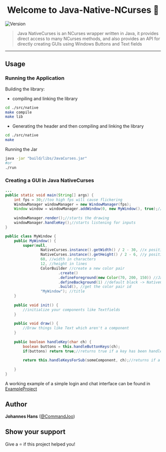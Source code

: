 <h1 align="center">Welcome to Java-Native-NCurses 👋</h1>
<p>
  <img alt="Version" src="https://img.shields.io/badge/version-1.0.0-blue.svg?cacheSeconds=2592000" />
</p>

> Java NativeCurses is an NCurses wrapper written in Java, it provides direct access to many NCurses methods, and also provides an API for directly creating GUIs using Windows Buttons and Text fields

***
## Usage

### Running the Application
Building the library:
- compiling and linking the library
```sh
cd ./src/native
make compile
make lib
```
- Generating the header and then compiling and linking the library
```sh
cd ./src/native
make
```

Running the Jar
```sh
java -jar "build/libs/JavaCurses.jar"
#or
./run
```

### Creating a GUI in Java NativeCurses
```java
...
public static void main(String[] args) {
    int fps = 30;//too high fps will cause flickering
    WindowManager windowManager = new WindowManager(fps);
    Window window = windowManager.addWindow(0, new MyWindow(), true);//add a window to the screen and make it be the actively rendered one
    
    windowManager.render();//starts the drawing
    windowManager.handleKey();//starts listening for inputs
}
```
```java
public class MyWindow {
    public MyWindow() {
        super(null,
                NativeCurses.instance().getWidth() / 2 - 30, //x position
                NativeCurses.instance().getHeight() / 2 - 6, //y position
                60, //width in characters
                12, //height in lines
                ColorBuilder //create a new color pair
                        .create()
                        .defineForeground(new Color(70, 200, 150)) //Java Colors and Hex are supported
                        .defineBackground(1) //default black -> NativeCurses.BLACK
                        .build(), //get the color pair id
                "MyWindow"); //title
    }
    
    public void init() {
        //initialize your components like Textfields
    }
    
    public void draw() {
        //Draw things like Text which aren't a component
    }
    
    public boolean handleKey(char ch) {
        boolean buttons = this.handleButtonKeys(ch);
        if(buttons) return true;//returns true if a key has been handled
        
        return this.handleKeysForSub(someComponent, ch);//returns if a key has been handled by a component
        
    }
}
```
A working example of a simple login and chat interface can be found in [ExampleProject](src/main/java/de/johannes/Main.java)

## Author

**Johannes Hans** ([@CommandJoo](https://github.com/CommandJoo))

## Show your support

Give a ⭐️ if this project helped you!
